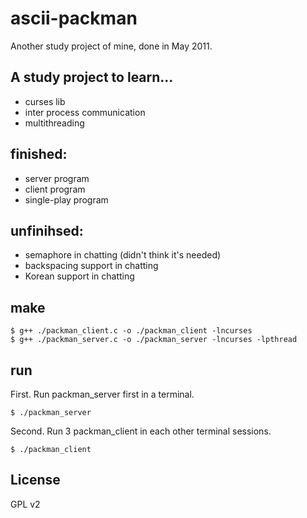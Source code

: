 ascii-packman
=============
Another study project of mine, done in May 2011.

## A study project to learn...

- curses lib
- inter process communication
- multithreading

## finished:

- server program
- client program
- single-play program

## unfinihsed:

- semaphore in chatting (didn't think it's needed)
- backspacing support in chatting
- Korean support in chatting

## make

    $ g++ ./packman_client.c -o ./packman_client -lncurses
    $ g++ ./packman_server.c -o ./packman_server -lncurses -lpthread

## run

First. Run packman_server first in a terminal.

    $ ./packman_server

Second. Run 3 packman_client in each other terminal sessions.

    $ ./packman_client

## License

GPL v2

